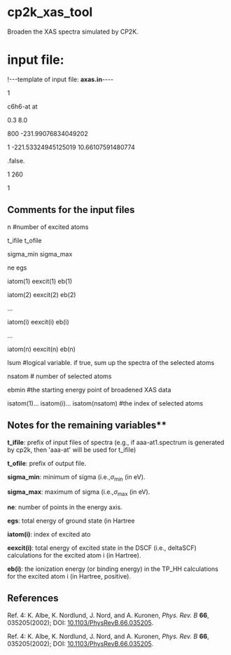 # cp2k_xas_tool

Broaden the XAS spectra simulated by CP2K.

# input file: 

!---template of input file: **axas.in**----

1

c6h6-at    at

0.3   8.0

800  -231.99076834049202

1     -221.53324945125019   10.66107591480774

.false.

1  260

1   

## Comments for the input files

n        #number of excited atoms

t_ifile    t_ofile  

sigma_min     sigma_max

ne    egs  

iatom(1)   eexcit(1)   eb(1)

iatom(2)   eexcit(2)   eb(2)

... 

iatom(i)   eexcit(i)   eb(i)

...

iatom(n)   eexcit(n)   eb(n)

lsum         #logical variable. if true, sum up the spectra of the selected atoms

nsatom       # number of selected atoms

ebmin         #the starting energy point of broadened XAS data

isatom(1)... isatom(i)... isatom(nsatom)   #the index of selected atoms

## Notes for the remaining variables**

**t_ifile**: prefix of input files of spectra (e.g., if aaa-at1.spectrum is generated by cp2k, then 'aaa-at' will be used for t_ifile)
          
**t_ofile**: prefix of output file. 

**sigma_min**: minimum of sigma (i.e.,$\sigma_\mathrm{min}$ (in eV).

**sigma_max**: maximum of sigma (i.e.,$\sigma_\mathrm{max}$ (in eV). 

**ne**: number of points in the energy axis. 

**egs**: total energy of ground state (in Hartree 

**iatom(i)**: index of excited ato

**eexcit(i)**: total energy of excited state in the DSCF (i.e., deltaSCF) calculations for the excited atom i  (in Hartree).

**eb(i)**: the ionization energy (or binding energy) in the TP_HH  calculations for the excited atom i (in Hartree, positive).

## References

Ref. 4: K. Albe, K. Nordlund, J. Nord, and A. Kuronen, *Phys. Rev. B* **66**, 035205(2002); DOI: [10.1103/PhysRevB.66.035205](https://doi.org/10.1103/physrevb.66.035205).

Ref. 4: K. Albe, K. Nordlund, J. Nord, and A. Kuronen, *Phys. Rev. B* **66**, 035205(2002); DOI: [10.1103/PhysRevB.66.035205](https://doi.org/10.1103/physrevb.66.035205).
